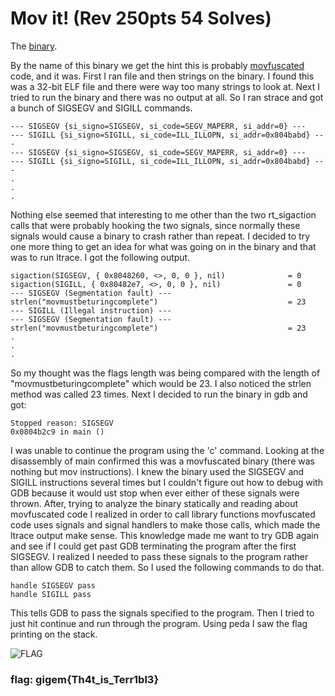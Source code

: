 # Mov it! (Rev 250pts 54 Solves)

The [binary](./mov.out).

By the name of this binary we get the hint this is probably [movfuscated](https://github.com/xoreaxeaxeax/movfuscator) code, and it was. First I ran file and then strings on the binary. I found this was a 32-bit ELF file and there were way too many strings to look at. Next I tried to run the binary and there was no output at all. So I ran strace and got a bunch of SIGSEGV and SIGILL commands.

```
--- SIGSEGV {si_signo=SIGSEGV, si_code=SEGV_MAPERR, si_addr=0} ---
--- SIGILL {si_signo=SIGILL, si_code=ILL_ILLOPN, si_addr=0x804babd} ---
--- SIGSEGV {si_signo=SIGSEGV, si_code=SEGV_MAPERR, si_addr=0} ---
--- SIGILL {si_signo=SIGILL, si_code=ILL_ILLOPN, si_addr=0x804babd} ---
.
.
.
```
Nothing else seemed that interesting to me other than the two rt_sigaction calls that were probably hooking the two signals, since normally these signals would cause a binary to crash rather than repeat. I decided to try one more thing to get an idea for what was going on in the binary and that was to run ltrace. I got the following output.

```
sigaction(SIGSEGV, { 0x8048260, <>, 0, 0 }, nil)              = 0
sigaction(SIGILL, { 0x80482e7, <>, 0, 0 }, nil)               = 0
--- SIGSEGV (Segmentation fault) ---
strlen("movmustbeturingcomplete")                             = 23
--- SIGILL (Illegal instruction) ---
--- SIGSEGV (Segmentation fault) ---
strlen("movmustbeturingcomplete")                             = 23
.
.
.
```
So my thought was the flags length was being compared with the length of "movmustbeturingcomplete" which would be 23. I also noticed the strlen method was called 23 times. Next I decided to run the binary in gdb and got:
```
Stopped reason: SIGSEGV
0x0804b2c9 in main ()
```
I was unable to continue the program using the 'c' command. Looking at the disassembly of main confirmed this was a movfuscated binary (there was nothing but mov instructions). I knew the binary used the SIGSEGV and SIGILL instructions several times but I couldn't figure out how to debug with GDB because it would ust stop when ever either of these signals were thrown. After, trying to analyze the binary statically and reading about movfuscated code I realized in order to call library functions movfuscated code uses signals and signal handlers to make those calls, which made the ltrace output make sense. This knowledge made me want to try GDB again and see if I could get past GDB terminating the program after the first SIGSEGV. I realized I needed to pass these signals to the program rather than allow GDB to catch them. So I used the following commands to do that.

```
handle SIGSEGV pass
handle SIGILL pass
```
This tells GDB to pass the signals specified to the program. Then I tried to just hit continue and run through the program. Using peda I saw the flag printing on the stack. 

![FLAG](gdb.gif)

### flag: gigem{Th4t_is_Terr1bl3}
